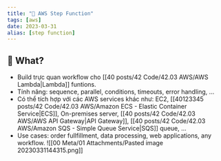 ```yaml
---
title: "🌱 AWS Step Function"
tags: [aws]
date: 2023-03-31
alias: [step function]
---
```


## 🌿 What?
- Build trực quan workflow cho [[40 posts/42 Code/42.03 AWS/AWS Lambda|Lambda]] funtions.
- Tính năng: sequence, parallel, conditions, timeouts, error handling, ...
- Có thể tích hợp với các AWS services khác như: EC2, [[40123345 posts/42 Code/42.03 AWS/Amazon ECS - Elastic Container Service|ECS]], On-premises server, [[40 posts/42 Code/42.03 AWS/AWS API Gateway|API Gateway]], [[40 posts/42 Code/42.03 AWS/Amazon SQS - Simple Queue Service|SQS]] queue, ...
- Use cases: order fullfillment, data processing, web applications, any workflow. 
![[00 Meta/01 Attachments/Pasted image 20230331144315.png]]
